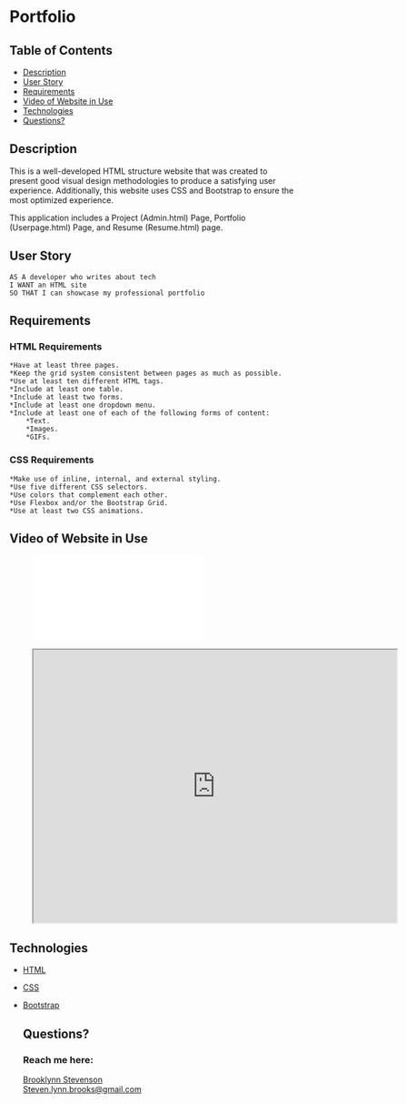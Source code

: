 # Portfolio


## Table of Contents
  * [Description](#description)
  * [User Story](#user-story)
  * [Requirements](#requirements)
  * [Video of Website in Use](#video-of-website-in-use)
  * [Technologies](#technologies)
  * [Questions?](#questions)


## Description
  This is a well-developed HTML structure website that was created to present good visual design methodologies to produce a satisfying user experience. Additionally, this website uses CSS and Bootstrap to ensure the most optimized experience.

  This application includes a Project (Admin.html) Page, Portfolio (Userpage.html) Page, and Resume (Resume.html) page.

## User Story
    AS A developer who writes about tech
    I WANT an HTML site
    SO THAT I can showcase my professional portfolio

## Requirements
  ### HTML Requirements
    *Have at least three pages.
    *Keep the grid system consistent between pages as much as possible.
    *Use at least ten different HTML tags.
    *Include at least one table.
    *Include at least two forms.
    *Include at least one dropdown menu.
    *Include at least one of each of the following forms of content: 
        *Text.
        *Images.
        *GIFs.
  ### CSS Requirements
    *Make use of inline, internal, and external styling.
    *Use five different CSS selectors.
    *Use colors that complement each other.
    *Use Flexbox and/or the Bootstrap Grid.
    *Use at least two CSS animations.

## Video of Website in Use

<figure class="video_container">
  <iframe src="[vid/test.mp4](https://drive.google.com/file/d/1ZiWrTdKN-ezIUm-LoqW5wYhKPXnjKMDb/preview)" frameborder="0" allowfullscreen="true"> 
</iframe>
</figure>

<figure>
<iframe src="https://drive.google.com/file/d/1ZiWrTdKN-ezIUm-LoqW5wYhKPXnjKMDb/preview" width="640" height="480"></iframe>
</figure>


## Technologies
* [HTML](https://html.com/)
* [CSS](https://developer.mozilla.org/en-US/docs/Web/CSS)
* [Bootstrap](https://getbootstrap.com/)
 

  ## Questions?
  ### Reach me here: 
  [Brooklynn Stevenson](https://github.com/Brooksteven)  
  Steven.lynn.brooks@gmail.com
